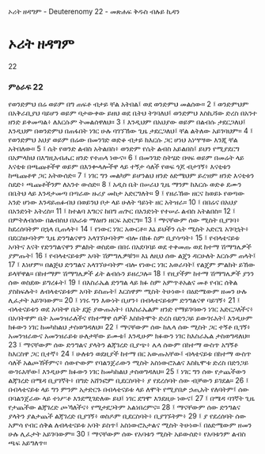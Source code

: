 ﻿
 ኦሪት ዘዳግም - Deuterenomy 22 - መጽሐፍ ቅዱስ ብሉይ ኪዳን
# ኦሪት ዘዳግም
22
### ምዕራፍ 22
የወንድምህ በሬ ወይም በግ ጠፍቶ ብታይ ቸል አትበል፤ ወደ ወንድምህ መልሰው።
2 ፤ ወንድምህም በአቅራቢያህ ባይሆን ወይም ባታውቀው ይዘህ ወደ ቤትህ ትገባለህ፤ ወንድምህ እስኪሻው ድረስ በአንተ ዘንድ ይቀመጣል፥ ለእርሱም ትመልሰዋለህ።
3 ፤ እንዲህም በአህያው ወይም በልብሱ ታደርጋለህ፤ እንዲህም በወንድምህ በጠፋበት ነገር ሁሉ ባገኘኸው ጊዜ ታደርጋለህ፤ ቸል ልትለው አይገባህም።
4 ፤ የወንድምህ አህያ ወይም በሬው በመንገድ ወድቆ ብታይ ከእርሱ ጋር ሆነህ አነሣሣው እንጂ ቸል አትበለው።
5 ፤ ሴት የወንድ ልብስ አትልበስ፥ ወንድም የሴት ልብስ አይልበስ፤ ይህን የሚያደርግ በአምላክህ በእግዚአብሔር ዘንድ የተጠላ ነውና።
6 ፤ በመንገድ ስትሄድ በዛፍ ወይም በመሬት ላይ እናቲቱ በጫጩቶችዋ ወይም በእንቍላሎችዋ ላይ ተኝታ ሳለች የወፍ ጎጆ ብታገኝ፥ እናቲቱን ከጫጩቶዋ ጋር አትውሰድ።
7 ፤ ነገር ግን መልካም ይሆንልህ ዘንድ ዕድሜህም ይረዝም ዘንድ እናቲቱን ስደድ፥ ጫጩቶችንም ለአንተ ውሰድ።
8 ፤ አዲስ ቤት በሠራህ ጊዜ ማንም ከእርሱ ወድቆ ደሙን በቤትህ ላይ እንዳታመጣ በጣራው ዙሪያ መከታ አድርግለት።
9 ፤ የዘራኸው ዘርና ከወይኑ የወጣው አንድ ሆነው እንዳይጠፉብህ በወይንህ ቦታ ላይ ሁለት ዓይነት ዘር አትዝራ።
10 ፤ በበሬና በአህያ በአንድነት አትረስ።
11 ፤ ከተልባ እግርና ከበግ ጠጕር በአንድነት የተሠራ ልብስ አትልበስ።
12 ፤ በምትለብሰው በልብስህ በአራቱ ማዕዘን ዘርፍ አድርግ።
13 ፤ ማናቸውም ሰው ሚስት ቢያገባ፥ ከደረሰባትም በኋላ ቢጠላት፥
14 ፤ የነውር ነገር አውርቶ። እኔ ይህችን ሴት ሚስት አድርጌ አገባኋት፥ በደርስሁባትም ጊዜ ድንግልናዋን አላገኘሁባትም ብሎ በክፉ ስም ቢያሳጣት፥
15 ፤ የብላቴናይቱ አባትና እናት የድንግልናዋን ምልክት ወስደው በበሩ በአደባባይ ወደ ተቀመጡ ወደ ከተማ ሽማግሌዎች ያምጡት፤
16 ፤ የብላቴናይቱም አባት ሽምግሌዎቹን። እኔ ለዚህ ሰው ልጄን ዳርሁለት እርሱም ጠላት፤
17 ፤ እነሆም። በልጅህ ድንግልና አላገኘሁባትም ብሎ የነውር ነገር አወራባት፤ የልጄም ምልክት ይኸው ይላቸዋል። በከተማም ሽማግሌዎች ፊት ልብሱን ይዘረጋሉ።
18 ፤ የዚያችም ከተማ ሽማግሌዎች ያንን ሰው ወስደው ይግረፉት፤
19 ፤ በእስራኤል ድንግል ላይ ክፉ ስም አምጥቶአልና መቶ የብር ሰቅል ያስከፍሉት፥ ለብላቴናይቱም አባት ይስጡት፤ እርስዋም ሚስት ትሁነው፥ በዕድሜውም ዘመን ሁሉ ሊፈታት አይገባውም።
20 ፤ ነገሩ ግን እውነት ቢሆን፥ በብላቴናይቱም ድንግልናዋ ባይገኝ፥
21 ፤ ብላቴናይቱን ወደ አባትዋ ቤት ደጅ ያውጡአት፥ በእስራኤልም ዘንድ የማይገባውን ነገር አድርጋለችና፥ በአባትዋም ቤት አመንዝራለችና የከተማዋ ሰዎች እስክትሞት ድረስ በድንጋይ ይውገሩአት፤ እንዲሁም ክፉውን ነገር ከመካከልህ ታስወግዳለህ።
22 ፤ ማናቸውም ሰው ከሌላ ሰው ሚስት ጋር ተኝቶ ቢገኝ፥ አመንዝራውና አመንዝራይቱ ሁለታቸው ይሙቱ፤ እንዲሁም ክፉውን ነገር ከእስራኤል ታስወግዳለህ።
23 ፤ ማናቸውም ሰው ድንግልና ያላትን ልጃገረድ ቢያጭ፥ ሌላ ሰውም በከተማ ውስጥ አግኝቶ ከእርስዋ ጋር ቢተኛ፥
24 ፤ ሁለቱን ወደዚያች ከተማ በር አውጡአቸው፤ ብላቴናይቱ በከተማ ውስጥ ሳለች አልጮኸችምና፥ ሰውዮውም የባልንጀራውን ሚስት አስነውሮአልና እስኪሞቱ ድረስ በድንጋይ ውገሩአቸው፤ እንዲሁም ክፉውን ነገር ከመካከልህ ታስወግዳለህ።
25 ፤ ነገር ግን ሰው የታጨችውን ልጃገረድ በሜዳ ቢያገኛት፥ በግድ አሸንፎም ቢደርስባት፥ ያ የደረሰባት ሰው ብቻውን ይገደል።
26 ፤ በብላቴናይቱ ላይ ግን ምንም አታድርጉ በብላቴናይቱ ላይ ለሞት የሚያበቃ ኃጢአት የለባትም፤ ሰው በባልንጀራው ላይ ተነሥቶ እንደሚገድለው ይህ፤ ነገር ደግሞ እንደዚሁ ነውና፤
27 ፤ በሜዳ ባገኛት ጊዜ የታጨችው ልጃገረድ ጮኻለችና፥ የሚታደጋትም አልነበረምና።
28 ፤ ማናቸውም ሰው ድንግልና ያላትን ያልታጨች ልጃገረድ ቢያገኝ፥ ወስዶም ቢደርስባት፥ ቢያገኙትም፥
29 ፤ ያ የደረሰባት ሰው አምሳ የብር ሰቅል ለብላቴናይቱ አባት ይስጥ፤ አስነውሮአታልና ሚስት ትሁነው፤ በዕድሜውም ዘመን ሁሉ ሊፈታት አይገባውም።
30 ፤ ማናቸውም ሰው የአባቱን ሚስት አይውሰድ፥ የአባቱንም ልብስ ጫፍ አይግለጥ። 
